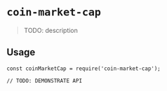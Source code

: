 # `coin-market-cap`

> TODO: description

## Usage

```
const coinMarketCap = require('coin-market-cap');

// TODO: DEMONSTRATE API
```
